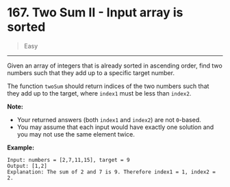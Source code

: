 # 167. Two Sum II - Input array is sorted

> Easy

------

Given an array of integers that is already sorted in ascending order, find two numbers such that they add up to a specific target number.

The function `twoSum` should return indices of the two numbers such that they add up to the target, where `index1` must be less than `index2`.

**Note:**

- Your returned answers (both `index1` and `index2`) are not `0`-based.
- You may assume that each input would have exactly one solution and you may not use the same element twice.

**Example:**

```
Input: numbers = [2,7,11,15], target = 9
Output: [1,2]
Explanation: The sum of 2 and 7 is 9. Therefore index1 = 1, index2 = 2.
```
